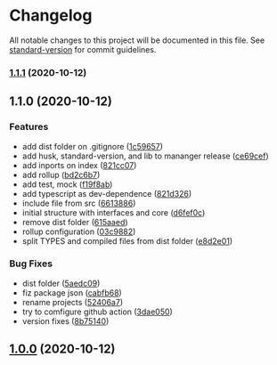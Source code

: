# Changelog

All notable changes to this project will be documented in this file. See [standard-version](https://github.com/conventional-changelog/standard-version) for commit guidelines.

### [1.1.1](https://github.com/andradeB/raidden/compare/v1.1.0...v1.1.1) (2020-10-12)

## 1.1.0 (2020-10-12)


### Features

* add dist folder on .gitignore ([1c59657](https://github.com/andradeB/raidden/commit/1c596571c577a11f62ca30eacb58b1c158481c94))
* add husk, standard-version, and lib to mananger release ([ce69cef](https://github.com/andradeB/raidden/commit/ce69cefbae14199ae5ec37ddecb2f292fa9328a6))
* add inports on index ([821cc07](https://github.com/andradeB/raidden/commit/821cc0732af94dcebab67a6ffa302ba7f85299dc))
* add rollup ([bd2c6b7](https://github.com/andradeB/raidden/commit/bd2c6b787fabcecf12a73ff61cca978948282005))
* add test, mock ([f19f8ab](https://github.com/andradeB/raidden/commit/f19f8ab3a57fa1e45a983643d2a2a4f487b0b5b5))
* add typescript as dev-dependence ([821d326](https://github.com/andradeB/raidden/commit/821d32654f5a509a9117272ce17dfc14b16283d5))
* include file from src ([6613886](https://github.com/andradeB/raidden/commit/6613886624d1f2ef5fd089d8670f22409dee4fe9))
* initial structure with interfaces and core ([d6fef0c](https://github.com/andradeB/raidden/commit/d6fef0cea8b4198ed2ff481ed6975c3236804613))
* remove dist folder ([615aaed](https://github.com/andradeB/raidden/commit/615aaed20737bb9fb5266b69302a7ee74bc24731))
* rollup configuration ([03c9882](https://github.com/andradeB/raidden/commit/03c98820a325f8389f8e0c19fe663006592723da))
* split TYPES and compiled files from dist folder ([e8d2e01](https://github.com/andradeB/raidden/commit/e8d2e0143c917416198ecee4916fad4278253b2a))


### Bug Fixes

* dist folder ([5aedc09](https://github.com/andradeB/raidden/commit/5aedc09e65b4cfa8838d31e33f61d63ec02c4024))
* fiz package json ([cabfb68](https://github.com/andradeB/raidden/commit/cabfb68a2163e431b3cad74be427225cb01c9bc3))
* rename projects ([52406a7](https://github.com/andradeB/raidden/commit/52406a750e3667dbd6605a1336d39a0b012c152c))
* try to comfigure github action ([3dae050](https://github.com/andradeB/raidden/commit/3dae0503e837be0ec2e33455b4f88a92c7b24b25))
* version fixes ([8b75140](https://github.com/andradeB/raidden/commit/8b7514016af1e6eccfd1bb9ccbf38973529cf068))

## [1.0.0](https://github.com/andradeB/raidden/compare/v1.0.1...v1.0.0) (2020-10-12)
